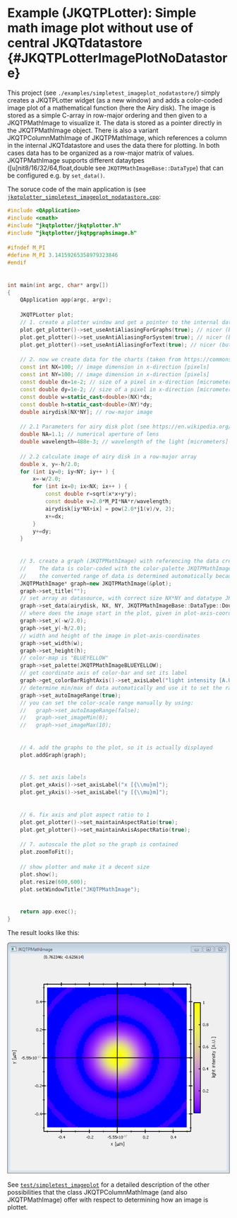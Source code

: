 # Example (JKQTPLotter): Simple math image plot without use of central JKQTdatastore {#JKQTPLotterImagePlotNoDatastore}
This project (see `./examples/simpletest_imageplot_nodatastore/`) simply creates a JKQTPLotter widget (as a new window) and adds a color-coded image plot of a mathematical function (here the Airy disk). The image is stored as a simple C-array in row-major ordering and then given to a JKQTPMathImage to visualize it. The data is stored as a pointer directly in the JKQTPMathImage object. There is also a variant JKQTPColumnMathImage of JKQTPMathImage, which references a column in the internal JKQTdatastore and uses the data there for plotting. In both cases data has to be organized as a row-major matrix of values. JKQTPMathImage supports different dataytpes ([u]nit8/16/32/64,float,double see `JKQTPMathImageBase::DataType`) that can be configured e.g. by `set_data()`.

The soruce code of the main application is (see [`jkqtplotter_simpletest_imageplot_nodatastore.cpp`](../simpletest_imageplot_nodatastore/jkqtplotter_simpletest_imageplot_nodatastore.cpp):
```.cpp
#include <QApplication>
#include <cmath>
#include "jkqtplotter/jkqtplotter.h"
#include "jkqtplotter/jkqtpgraphsimage.h"

#ifndef M_PI
#define M_PI 3.14159265358979323846
#endif


int main(int argc, char* argv[])
{
    QApplication app(argc, argv);

    JKQTPLotter plot;
    // 1. create a plotter window and get a pointer to the internal datastore (for convenience)
    plot.get_plotter()->set_useAntiAliasingForGraphs(true); // nicer (but slower) plotting
    plot.get_plotter()->set_useAntiAliasingForSystem(true); // nicer (but slower) plotting
    plot.get_plotter()->set_useAntiAliasingForText(true); // nicer (but slower) text rendering

    // 2. now we create data for the charts (taken from https://commons.wikimedia.org/wiki/File:Energiemix_Deutschland.svg)
    const int NX=100; // image dimension in x-direction [pixels]
    const int NY=100; // image dimension in x-direction [pixels]
    const double dx=1e-2; // size of a pixel in x-direction [micrometers]
    const double dy=1e-2; // size of a pixel in x-direction [micrometers]
    const double w=static_cast<double>(NX)*dx;
    const double h=static_cast<double>(NY)*dy;
    double airydisk[NX*NY]; // row-major image

    // 2.1 Parameters for airy disk plot (see https://en.wikipedia.org/wiki/Airy_disk)
    double NA=1.1; // numerical aperture of lens
    double wavelength=488e-3; // wavelength of the light [micrometers]

    // 2.2 calculate image of airy disk in a row-major array
    double x, y=-h/2.0;
    for (int iy=0; iy<NY; iy++ ) {
        x=-w/2.0;
        for (int ix=0; ix<NX; ix++ ) {
            const double r=sqrt(x*x+y*y);
            const double v=2.0*M_PI*NA*r/wavelength;
            airydisk[iy*NX+ix] = pow(2.0*j1(v)/v, 2);
            x+=dx;
        }
        y+=dy;
    }


    // 3. create a graph (JKQTPMathImage) with referencing the data created above as data
    //    The data is color-coded with the color-palette JKQTPMathImageBLUEYELLOW
    //    the converted range of data is determined automatically because set_autoImageRange(true)
    JKQTPMathImage* graph=new JKQTPMathImage(&plot);
    graph->set_title("");
    // set array as datasource, with correct size NX*NY and datatype JKQTPMathImageBase::DataType::DoubleArray
    graph->set_data(airydisk, NX, NY, JKQTPMathImageBase::DataType::DoubleArray);
    // where does the image start in the plot, given in plot-axis-coordinates (bottom-left corner)
    graph->set_x(-w/2.0);
    graph->set_y(-h/2.0);
    // width and height of the image in plot-axis-coordinates
    graph->set_width(w);
    graph->set_height(h);
    // color-map is "BLUEYELLOW"
    graph->set_palette(JKQTPMathImageBLUEYELLOW);
    // get coordinate axis of color-bar and set its label
    graph->get_colorBarRightAxis()->set_axisLabel("light intensity [A.U.]");
    // determine min/max of data automatically and use it to set the range of the color-scale
    graph->set_autoImageRange(true);
    // you can set the color-scale range manually by using:
    //   graph->set_autoImageRange(false);
    //   graph->set_imageMin(0);
    //   graph->set_imageMax(10);
	
	
    // 4. add the graphs to the plot, so it is actually displayed
    plot.addGraph(graph);

	
    // 5. set axis labels
    plot.get_xAxis()->set_axisLabel("x [{\\mu}m]");
    plot.get_yAxis()->set_axisLabel("y [{\\mu}m]");

	
    // 6. fix axis and plot aspect ratio to 1
    plot.get_plotter()->set_maintainAspectRatio(true);
    plot.get_plotter()->set_maintainAxisAspectRatio(true);

    // 7. autoscale the plot so the graph is contained
    plot.zoomToFit();

    // show plotter and make it a decent size
    plot.show();
    plot.resize(600,600);
    plot.setWindowTitle("JKQTPMathImage");


    return app.exec();
}
```

The result looks like this:

![jkqtplotter_simpletest_imageplot_nodatastore](../../screenshots/jkqtplotter_simpletest_imageplot_nodatastore.png)

See [`test/simpletest_imageplot`](../simpletest_imageplot) for a detailed description of the other possibilities that the class JKQTPColumnMathImage (and also JKQTPMathImage) offer with respect to determining how an image is plottet.


